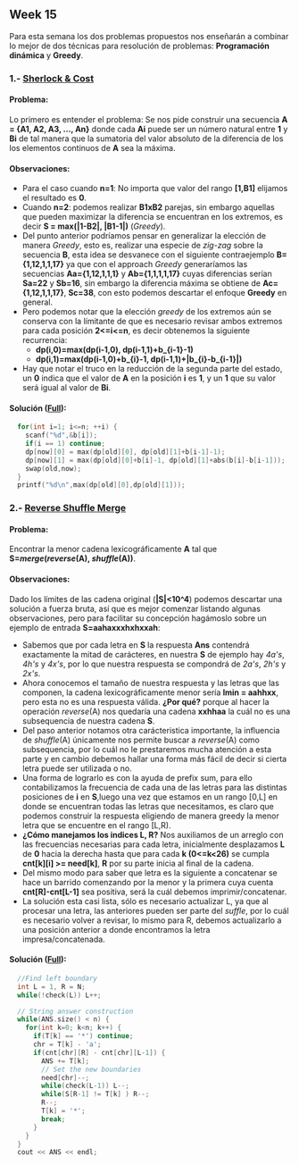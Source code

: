 ## Week 15

Para esta semana los dos problemas propuestos nos enseñarán a combinar lo mejor de dos técnicas para resolución de problemas: **Programación dinámica** y **Greedy**.

### 1.- [Sherlock & Cost](https://www.hackerrank.com/challenges/sherlock-and-cost)
#### Problema:
Lo primero es entender el problema: Se nos pide construir una secuencia **A = {A1, A2, A3, ..., An}** donde cada **Ai** puede ser un número natural entre **1** y **Bi** de tal manera que la sumatoria del valor absoluto de la diferencia de los los elementos continuos de **A** sea la máxima.

#### Observaciones:
* Para el caso cuando **n=1**: No importa que valor del rango **[1,B1]** elijamos el resultado es **0**.
* Cuando **n=2**: podemos realizar **B1xB2** parejas, sin embargo aquellas que pueden maximizar la diferencia se encuentran en los extremos, es decir **S = max(|1-B2|, |B1-1|)** (*Greedy*).
* Del punto anterior podríamos pensar en generalizar la elección de manera *Greedy*, esto es, realizar una especie de *zig-zag* sobre la secuencia **B**, esta idea se desvanece con el siguiente contraejemplo **B={1,12,1,1,17}** ya que con el approach *Greedy* generaríamos las secuencias **Aa={1,12,1,1,1}** y **Ab={1,1,1,1,17}** cuyas diferencias serían **Sa=22** y **Sb=16**, sin embargo la diferencia máxima se obtiene de **Ac={1,12,1,1,17}**, **Sc=38**, con esto podemos descartar el enfoque **Greedy** en general.
* Pero podemos notar que la elección *greedy* de los extremos aún se conserva con la límitante de que es necesario revisar ambos extremos para cada posición **2<=i<=n**, es decir obtenemos la siguiente recurrencia:
  * **dp(i,0)=max(dp(i-1,0), dp(i-1,1)+b_{i-1}-1)**
  * **dp(i,1)=max(dp(i-1,0)+b_{i}-1, dp(i-1,1)+|b_{i}-b_{i-1}|)**
* Hay que notar el truco en la reducción de la segunda parte del estado, un **0** indica que el valor de **A** en la posición **i** es **1**, y un **1** que su valor será igual al valor de **Bi**.

#### Solución ([Full](https://github.com/Gansito144/competitive-programming/blob/master/weekly-training/week16/sherlock-and-cost/main.cpp)):
```cpp
  for(int i=1; i<=n; ++i) {
    scanf("%d",&b[i]);
    if(i == 1) continue;
    dp[now][0] = max(dp[old][0], dp[old][1]+b[i-1]-1);
    dp[now][1] = max(dp[old][0]+b[i]-1, dp[old][1]+abs(b[i]-b[i-1]));
    swap(old,now);
  }
  printf("%d\n",max(dp[old][0],dp[old][1]));
```


### 2.- [Reverse Shuffle Merge](https://www.hackerrank.com/challenges/reverse-shuffle-merge)
#### Problema:
Encontrar la menor cadena lexicográficamente **A** tal que **S=_merge_(_reverse_(A), _shuffle_(A))**.

#### Observaciones:
Dado los límites de las cadena original (**|S|<10^4**) podemos descartar una solución a fuerza bruta, así que es mejor comenzar listando algunas observaciones, pero para facilitar su concepción hagámoslo sobre un ejemplo de entrada **S=aahaxxxhxhxxah**:

* Sabemos que por cada letra en **S** la respuesta **Ans** contendrá  exactamente la mitad de carácteres, en nuestra **S** de ejemplo hay *4a's*, *4h's* y *4x's*, por lo que nuestra respuesta se compondrá de *2a's*, *2h's* y *2x's*. 
* Ahora conocemos el tamaño de nuestra respuesta y las letras que las componen, la cadena lexicográficamente menor sería **lmin = aahhxx**, pero esta no es una respuesta válida. **¿Por qué?** porque al hacer la operación _reverse_(A) nos quedaría una cadena **xxhhaa** la cuál no es una subsequencia de nuestra cadena **S**.
* Del paso anterior notamos otra carácteristica importante, la influencia de _shuffle_(A) únicamente nos permite buscar a _reverse_(A) como subsequencia, por lo cuál no le prestaremos mucha atención a esta parte y en cambio debemos hallar una forma más fácil de decir si cierta letra puede ser utilizada o no.
* Una forma de lograrlo es con la ayuda de prefix sum, para ello contabilizamos la frecuencia de cada una de las letras para las distintas posiciones de **i** en **S**,luego una vez que estamos en un rango [0,L] en donde se encuentran todas las letras que necesitamos, es claro que podemos construir la respuesta eligiendo de manera greedy la menor letra que se encuentre en el rango [L,R).
* **¿Cómo manejamos los indices L, R?** Nos auxiliamos de un arreglo con las frecuencias necesarias para cada letra, inicialmente desplazamos **L** de **0** hacia la derecha hasta que para cada **k (0<=k<26)** se cumpla **cnt[k][i] >= need[k]**, **R** por su parte inicia al final de la cadena.
* Del mismo modo para saber que letra es la siguiente a concatenar se hace un barrido comenzando por la menor y la primera cuya cuenta **cnt[R]-cnt[L-1]** sea positiva, será la cuál debemos imprimir/concatenar.
* La solución esta casi lista, sólo es necesario actualizar L, ya que al procesar una letra, las anteriores pueden ser parte del _suffle_, por lo cuál es necesario volver a revisar, lo mismo para R, debemos actualizarlo a una posición anterior a donde encontramos la letra impresa/concatenada.


#### Solución ([Full](https://github.com/Gansito144/competitive-programming/blob/master/weekly-training/week16/reverse-shuffle-merge/main.cpp)):
```cpp
  //Find left boundary
  int L = 1, R = N;
  while(!check(L)) L++;

  // String answer construction
  while(ANS.size() < n) {
    for(int k=0; k<n; k++) {
      if(T[k] == '*') continue;
      chr = T[k] - 'a';
      if(cnt[chr][R] - cnt[chr][L-1]) {
        ANS += T[k];
        // Set the new boundaries
        need[chr]--;
        while(check(L-1)) L--;
        while(S[R-1] != T[k] ) R--;
        R--;
        T[k] = '*';
        break;
      }
    }
  }
  cout << ANS << endl;
```